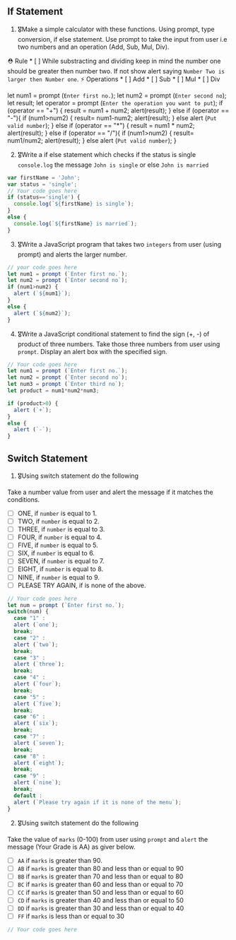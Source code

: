 ## If Statement
1.  🎖Make a simple calculator with these functions. Using prompt, type conversion, if else statement. Use prompt to take the input from user i.e two numbers and an operation (Add, Sub, Mul, Div).

  ⛑ Rule
    * [ ] While substracting and dividing keep in mind the number one should be greater then number two. If not show alert saying `Number Two is larger then Number one`.
  ⚡️ Operations
    * [ ] Add
    * [ ] Sub
    * [ ] Mul
    * [ ] Div

let num1 = prompt (`Enter first no.`);
let num2 = prompt (`Enter second no`);
let result;
let operator = prompt (`Enter the operation you want to put`);
if (operator == "+") {
result = num1 + num2;
alert(result);
}
else if (operator == "-"){
	if (num1>num2) {
  result= num1-num2;
  alert(result);
} else alert (`Put valid number`);
}
else if (operator == "*") {
result = num1 * num2;
alert(result);
}
else if (operator == "/"){
	if (num1>num2) {
  result= num1/num2;
  alert(result);
} else alert (`Put valid number`);
}


2. 🎖Write a if else statement which checks if the status is single `console.log` the message `John is single` or else `John is married`
```js
var firstName = 'John';
var status = 'single';
// Your code goes here
if (status=='single') {
  console.log(`${firstName} is single`);
}
else {
  console.log(`${firstName} is married`);
}
```

3. 🎖Write a JavaScript program that takes two `integers` from user (using prompt) and alerts the larger number.
```js
// your code goes here
let num1 = prompt (`Enter first no.`);
let num2 = prompt (`Enter second no`);
if (num1>num2) {
  alert (`${num1}`);
}
else {
  alert (`${num2}`);
}

```
4. 🎖Write a JavaScript conditional statement to find the sign (+, -) of product of three numbers. Take those three numbers from user using `prompt`. Display an alert box with the specified sign.

```js
// Your code goes here
let num1 = prompt (`Enter first no.`);
let num2 = prompt (`Enter second no`);
let num3 = prompt (`Enter third no`);
let product = num1*num2*num3;

if (product>0) {
  alert (`+`);
}
else {
  alert (`-`);
}

```

## Switch Statement

1. 🎖Using switch statement do the following

Take a number value from user and alert the message if it matches the conditions.
* [ ] ONE, if `number` is equal to 1.
* [ ] TWO, if `number` is equal to 2.
* [ ] THREE, if `number` is equal to 3.
* [ ] FOUR, if `number` is equal to 4.
* [ ] FIVE, if `number` is equal to 5.
* [ ] SIX, if `number` is equal to 6.
* [ ] SEVEN, if `number` is equal to 7.
* [ ] EIGHT, if `number` is equal to 8.
* [ ] NINE, if `number` is equal to 9.
* [ ] PLEASE TRY AGAIN, if  is none of the above.
```js
// Your code goes here
let num = prompt (`Enter first no.`);
switch(num) {
  case "1" : 
  alert (`one`);
  break;
  case "2" : 
  alert (`two`);
  break;
  case "3" : 
  alert (`three`);
  break;
  case "4" : 
  alert (`four`);
  break;
  case "5" : 
  alert (`five`);
  break;
  case "6" : 
  alert (`six`);
  break;
  case "7" : 
  alert (`seven`);
  break;
  case "8" : 
  alert (`eight`);
  break;
  case "9" : 
  alert (`nine`);
  break;
  default : 
  alert (`Please try again if it is none of the menu`);
}
```

2. 🎖Using switch statement do the following

Take the value of `marks` (0-100) from user using `prompt` and `alert` the message (Your Grade is AA) as giver below.
* [ ] `AA` if `marks` is greater than 90.
* [ ] `AB` if `marks` is greater than 80 and less than or equal to 90
* [ ] `BB` if `marks` is greater than 70 and less than or equal to 80
* [ ] `BC` if `marks` is greater than 60 and less than or equal to 70
* [ ] `CC` if `marks` is greater than 50 and less than or equal to 60
* [ ] `CD` if `marks` is greater than 40 and less than or equal to 50
* [ ] `DD` if `marks` is greater than 30 and less than or equal to 40
* [ ] `FF` if `marks` is less than or equal to 30
```js
// Your code goes here
```